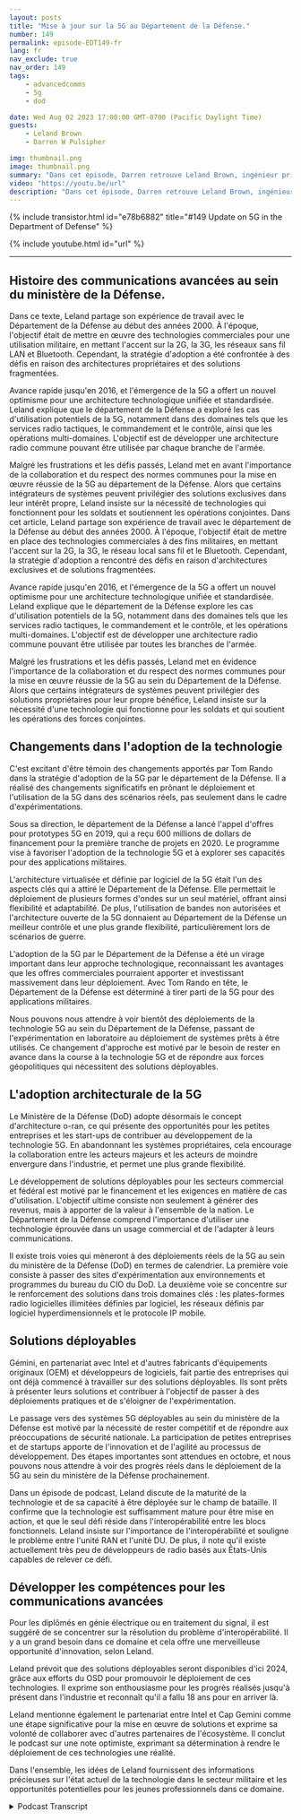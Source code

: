 ```yaml
---
layout: posts
title: "Mise à jour sur la 5G au Département de la Défense."
number: 149
permalink: episode-EDT149-fr
lang: fr
nav_exclude: true
nav_order: 149
tags:
    - advancedcomms
    - 5g
    - dod

date: Wed Aug 02 2023 17:00:00 GMT-0700 (Pacific Daylight Time)
guests:
    - Leland Brown
    - Darren W Pulsipher

img: thumbnail.png
image: thumbnail.png
summary: "Dans cet épisode, Darren retrouve Leland Brown, ingénieur principal chez Capgemini et ancien invité de l'émission, pour discuter des avancées à venir de la technologie 5G au sein du Département de la Défense des États-Unis."
video: "https://youtu.be/url"
description: "Dans cet épisode, Darren retrouve Leland Brown, ingénieur principal chez Capgemini et ancien invité de l'émission, pour discuter des avancées à venir de la technologie 5G au sein du Département de la Défense des États-Unis."
---
```


<div>
{% include transistor.html id="e78b6882" title="#149 Update on 5G in the Department of Defense" %}

{% include youtube.html id="url" %}
</div>

---

## Histoire des communications avancées au sein du ministère de la Défense.

Dans ce texte, Leland partage son expérience de travail avec le Département de la Défense au début des années 2000. À l'époque, l'objectif était de mettre en œuvre des technologies commerciales pour une utilisation militaire, en mettant l'accent sur la 2G, la 3G, les réseaux sans fil LAN et Bluetooth. Cependant, la stratégie d'adoption a été confrontée à des défis en raison des architectures propriétaires et des solutions fragmentées.

Avance rapide jusqu'en 2016, et l'émergence de la 5G a offert un nouvel optimisme pour une architecture technologique unifiée et standardisée. Leland explique que le département de la Défense a exploré les cas d'utilisation potentiels de la 5G, notamment dans des domaines tels que les services radio tactiques, le commandement et le contrôle, ainsi que les opérations multi-domaines. L'objectif est de développer une architecture radio commune pouvant être utilisée par chaque branche de l'armée.

Malgré les frustrations et les défis passés, Leland met en avant l'importance de la collaboration et du respect des normes communes pour la mise en œuvre réussie de la 5G au département de la Défense. Alors que certains intégrateurs de systèmes peuvent privilégier des solutions exclusives dans leur intérêt propre, Leland insiste sur la nécessité de technologies qui fonctionnent pour les soldats et soutiennent les opérations conjointes. Dans cet article, Leland partage son expérience de travail avec le département de la Défense au début des années 2000. À l'époque, l'objectif était de mettre en place des technologies commerciales à des fins militaires, en mettant l'accent sur la 2G, la 3G, le réseau local sans fil et le Bluetooth. Cependant, la stratégie d'adoption a rencontré des défis en raison d'architectures exclusives et de solutions fragmentées.

Avance rapide jusqu'en 2016, et l'émergence de la 5G a offert un nouvel optimisme pour une architecture technologique unifiée et standardisée. Leland explique que le département de la Défense explore les cas d'utilisation potentiels de la 5G, notamment dans des domaines tels que les services radio tactiques, le commandement et le contrôle, et les opérations multi-domaines. L'objectif est de développer une architecture radio commune pouvant être utilisée par toutes les branches de l'armée.

Malgré les frustrations et les défis passés, Leland met en évidence l'importance de la collaboration et du respect des normes communes pour la mise en œuvre réussie de la 5G au sein du Département de la Défense. Alors que certains intégrateurs de systèmes peuvent privilégier des solutions propriétaires pour leur propre bénéfice, Leland insiste sur la nécessité d'une technologie qui fonctionne pour les soldats et qui soutient les opérations des forces conjointes.

## Changements dans l'adoption de la technologie

C'est excitant d'être témoin des changements apportés par Tom Rando dans la stratégie d'adoption de la 5G par le département de la Défense. Il a réalisé des changements significatifs en prônant le déploiement et l'utilisation de la 5G dans des scénarios réels, pas seulement dans le cadre d'expérimentations.

Sous sa direction, le département de la Défense a lancé l'appel d'offres pour prototypes 5G en 2019, qui a reçu 600 millions de dollars de financement pour la première tranche de projets en 2020. Le programme vise à favoriser l'adoption de la technologie 5G et à explorer ses capacités pour des applications militaires.

L'architecture virtualisée et définie par logiciel de la 5G était l'un des aspects clés qui a attiré le Département de la Défense. Elle permettait le déploiement de plusieurs formes d'ondes sur un seul matériel, offrant ainsi flexibilité et adaptabilité. De plus, l'utilisation de bandes non autorisées et l'architecture ouverte de la 5G donnaient au Département de la Défense un meilleur contrôle et une plus grande flexibilité, particulièrement lors de scénarios de guerre.

L'adoption de la 5G par le Département de la Défense a été un virage important dans leur approche technologique, reconnaissant les avantages que les offres commerciales pourraient apporter et investissant massivement dans leur déploiement. Avec Tom Rando en tête, le Département de la Défense est déterminé à tirer parti de la 5G pour des applications militaires.

Nous pouvons nous attendre à voir bientôt des déploiements de la technologie 5G au sein du Département de la Défense, passant de l'expérimentation en laboratoire au déploiement de systèmes prêts à être utilisés. Ce changement d'approche est motivé par le besoin de rester en avance dans la course à la technologie 5G et de répondre aux forces géopolitiques qui nécessitent des solutions déployables.

## L'adoption architecturale de la 5G

Le Ministère de la Défense (DoD) adopte désormais le concept d'architecture o-ran, ce qui présente des opportunités pour les petites entreprises et les start-ups de contribuer au développement de la technologie 5G. En abandonnant les systèmes propriétaires, cela encourage la collaboration entre les acteurs majeurs et les acteurs de moindre envergure dans l'industrie, et permet une plus grande flexibilité.

Le développement de solutions déployables pour les secteurs commercial et fédéral est motivé par le financement et les exigences en matière de cas d'utilisation. L'objectif ultime consiste non seulement à générer des revenus, mais à apporter de la valeur à l'ensemble de la nation. Le Département de la Défense comprend l'importance d'utiliser une technologie éprouvée dans un usage commercial et de l'adapter à leurs communications.

Il existe trois voies qui mèneront à des déploiements réels de la 5G au sein du ministère de la Défense (DoD) en termes de calendrier. La première voie consiste à passer des sites d'expérimentation aux environnements et programmes du bureau du CIO du DoD. La deuxième voie se concentre sur le renforcement des solutions dans trois domaines clés : les plates-formes radio logicielles illimitées définies par logiciel, les réseaux définis par logiciel hyperdimensionnels et le protocole IP mobile.

## Solutions déployables

Gémini, en partenariat avec Intel et d'autres fabricants d'équipements originaux (OEM) et développeurs de logiciels, fait partie des entreprises qui ont déjà commencé à travailler sur des solutions déployables. Ils sont prêts à présenter leurs solutions et contribuer à l'objectif de passer à des déploiements pratiques et de s'éloigner de l'expérimentation.

Le passage vers des systèmes 5G déployables au sein du ministère de la Défense est motivé par la nécessité de rester compétitif et de répondre aux préoccupations de sécurité nationale. La participation de petites entreprises et de startups apporte de l'innovation et de l'agilité au processus de développement. Des étapes importantes sont attendues en octobre, et nous pouvons nous attendre à voir des progrès réels dans le déploiement de la 5G au sein du ministère de la Défense prochainement.

Dans un épisode de podcast, Leland discute de la maturité de la technologie et de sa capacité à être déployée sur le champ de bataille. Il confirme que la technologie est suffisamment mature pour être mise en action, et que le seul défi réside dans l'interopérabilité entre les blocs fonctionnels. Leland insiste sur l'importance de l'interopérabilité et souligne le problème entre l'unité RAN et l'unité DU. De plus, il note qu'il existe actuellement très peu de développeurs de radio basés aux États-Unis capables de relever ce défi.

## Développer les compétences pour les communications avancées

Pour les diplômés en génie électrique ou en traitement du signal, il est suggéré de se concentrer sur la résolution du problème d'interopérabilité. Il y a un grand besoin dans ce domaine et cela offre une merveilleuse opportunité d'innovation, selon Leland.

Leland prévoit que des solutions déployables seront disponibles d'ici 2024, grâce aux efforts du OSD pour promouvoir le déploiement de ces technologies. Il exprime son enthousiasme pour les progrès réalisés jusqu'à présent dans l'industrie et reconnaît qu'il a fallu 18 ans pour en arriver là.

Leland mentionne également le partenariat entre Intel et Cap Gemini comme une étape significative pour la mise en œuvre de solutions et exprime sa volonté de collaborer avec d'autres partenaires de l'écosystème. Il conclut le podcast sur une note optimiste, exprimant sa détermination à rendre le déploiement de ces technologies une réalité.

Dans l'ensemble, les idées de Leland fournissent des informations précieuses sur l'état actuel de la technologie dans le secteur militaire et les opportunités potentielles pour les jeunes professionnels dans ce domaine.



<details>
<summary> Podcast Transcript </summary>

<p></p>

</details>
